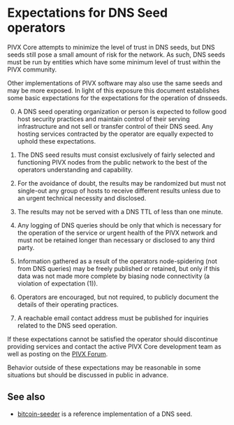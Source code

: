 Expectations for DNS Seed operators
====================================

PIVX Core attempts to minimize the level of trust in DNS seeds,
but DNS seeds still pose a small amount of risk for the network.
As such, DNS seeds must be run by entities which have some minimum
level of trust within the PIVX community.

Other implementations of PIVX software may also use the same
seeds and may be more exposed. In light of this exposure this
document establishes some basic expectations for the expectations
for the operation of dnsseeds.

0. A DNS seed operating organization or person is expected
to follow good host security practices and maintain control of
their serving infrastructure and not sell or transfer control of their
DNS seed. Any hosting services contracted by the operator are
equally expected to uphold these expectations.

1. The DNS seed results must consist exclusively of fairly selected and
functioning PIVX nodes from the public network to the best of the
operators understanding and capability.

2. For the avoidance of doubt, the results may be randomized but must not
single-out any group of hosts to receive different results unless due to an
urgent technical necessity and disclosed.

3. The results may not be served with a DNS TTL of less than one minute.

4. Any logging of DNS queries should be only that which is necessary
for the operation of the service or urgent health of the PIVX
network and must not be retained longer than necessary or disclosed
to any third party.

5. Information gathered as a result of the operators node-spidering
(not from DNS queries) may be freely published or retained, but only
if this data was not made more complete by biasing node connectivity
(a violation of expectation (1)).

6. Operators are encouraged, but not required, to publicly document the
details of their operating practices.

7. A reachable email contact address must be published for inquiries
related to the DNS seed operation.

If these expectations cannot be satisfied the operator should
discontinue providing services and contact the active PIVX
Core development team as well as posting on the
[PIVX Forum](https://forum.ball-coin.com).

Behavior outside of these expectations may be reasonable in some
situations but should be discussed in public in advance.

See also
----------
- [bitcoin-seeder](https://github.com/sipa/bitcoin-seeder) is a reference implementation of a DNS seed.
